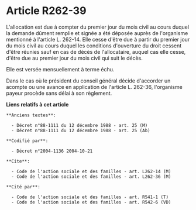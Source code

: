 # Article R262-39

L'allocation est due à compter du premier jour du mois civil au cours duquel la demande dûment remplie et signée a été
déposée auprès de l'organisme mentionné à l'article L. 262-14. Elle cesse d'être due à partir du premier jour du mois civil
au cours duquel les conditions d'ouverture du droit cessent d'être réunies sauf en cas de décès de l'allocataire, auquel cas
elle cesse, d'être due au premier jour du mois civil qui suit le décès.

Elle est versée mensuellement à terme échu.

Dans le cas où le président du conseil général décide d'accorder un acompte ou une avance en application de l'article L.
262-36, l'organisme payeur procède sans délai à son règlement.

**Liens relatifs à cet article**

	**Anciens textes**:

	  - Décret n°88-1111 du 12 décembre 1988 - art. 25 (M)
	  - Décret n°88-1111 du 12 décembre 1988 - art. 25 (Ab)

	**Codifié par**:

	  - Décret n°2004-1136 2004-10-21

	**Cite**:

	  - Code de l'action sociale et des familles - art. L262-14 (M)
	  - Code de l'action sociale et des familles - art. L262-36 (M)

	**Cité par**:

	  - Code de l'action sociale et des familles - art. R541-1 (T)
	  - Code de l'action sociale et des familles - art. R542-6 (VD)

